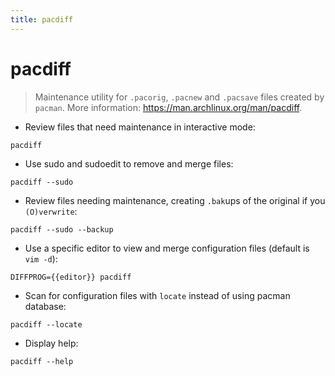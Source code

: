 ```yaml
---
title: pacdiff
---
```

# pacdiff

> Maintenance utility for `.pacorig`, `.pacnew` and `.pacsave` files created by `pacman`.
> More information: <https://man.archlinux.org/man/pacdiff>.

- Review files that need maintenance in interactive mode:

`pacdiff`

- Use sudo and sudoedit to remove and merge files:

`pacdiff --sudo`

- Review files needing maintenance, creating `.bak`ups of the original if you `(O)verwrite`:

`pacdiff --sudo --backup`

- Use a specific editor to view and merge configuration files (default is `vim -d`):

`DIFFPROG={{editor}} pacdiff`

- Scan for configuration files with `locate` instead of using pacman database:

`pacdiff --locate`

- Display help:

`pacdiff --help`
